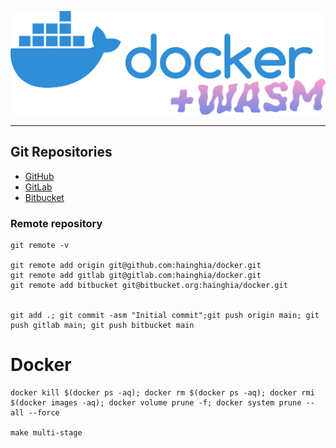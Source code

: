 ![logo](logo.svg?raw=true "logo.svg")
___
## Git Repositories

- [GitHub](https://github.com/hainghia/docker)
- [GitLab](https://gitlab.com/hainghia/docker)
- [Bitbucket](https://bitbucket.org/hainghia/docker)

### Remote repository

```shell
git remote -v

git remote add origin git@github.com:hainghia/docker.git
git remote add gitlab git@gitlab.com:hainghia/docker.git
git remote add bitbucket git@bitbucket.org:hainghia/docker.git


git add .; git commit -asm "Initial commit";git push origin main; git push gitlab main; git push bitbucket main
```

# Docker

```shell
docker kill $(docker ps -aq); docker rm $(docker ps -aq); docker rmi $(docker images -aq); docker volume prune -f; docker system prune --all --force

make multi-stage
```